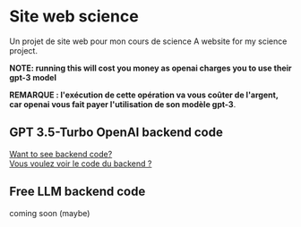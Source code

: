 # Site web science
Un projet de site web pour mon cours de science
A website for my science project.

**NOTE: running this will cost you money as openai charges you to use their gpt-3 model** <br>

**REMARQUE : l'exécution de cette opération va vous coûter de l'argent, car openai vous fait payer l'utilisation de son modèle gpt-3**.

## GPT 3.5-Turbo OpenAI backend code
[Want to see backend code?](https://github.com/notpoiu/sitewebscience/tree/server-backend-openai) <br>
[Vous voulez voir le code du backend ?](https://github.com/notpoiu/sitewebscience/tree/server-backend-openai)

## Free LLM backend code
coming soon (maybe)
